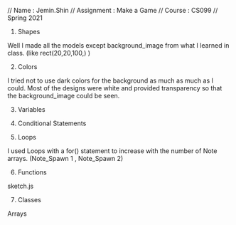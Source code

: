 // Name       : Jemin.Shin
// Assignment : Make a Game
// Course     : CS099
// Spring 2021

1. Shapes

Well I made all the models except background_image from what I learned in class.
(like rect(20,20,100,) )

2. Colors

I tried not to use dark colors for the background as much as much as I could.
Most of the designs were white and provided transparency so that the background_image could be seen.

3. Variables

4. Conditional Statements

5. Loops

I used Loops with a for() statement to increase with the number of Note arrays. (Note_Spawn 1 , Note_Spawn 2)

6. Functions

sketch.js 


7. Classes

Arrays
